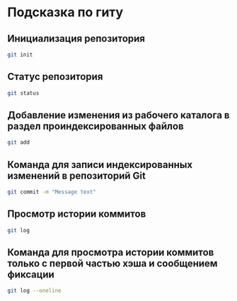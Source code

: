# Подсказка по гиту

## Инициализация репозитория

```sh
git init
```

## Статус репозитория

```sh
git status
```

## Добавление изменения из рабочего каталога в раздел проиндексированных файлов
```sh
git add
```

## Команда для записи индексированных изменений в репозиторий Git
```sh
git commit -m "Message text"
```

## Просмотр истории коммитов
```sh
git log
```

## Команда для просмотра истории коммитов только с первой частью хэша и сообщением фиксации

```sh
git log --oneline
```